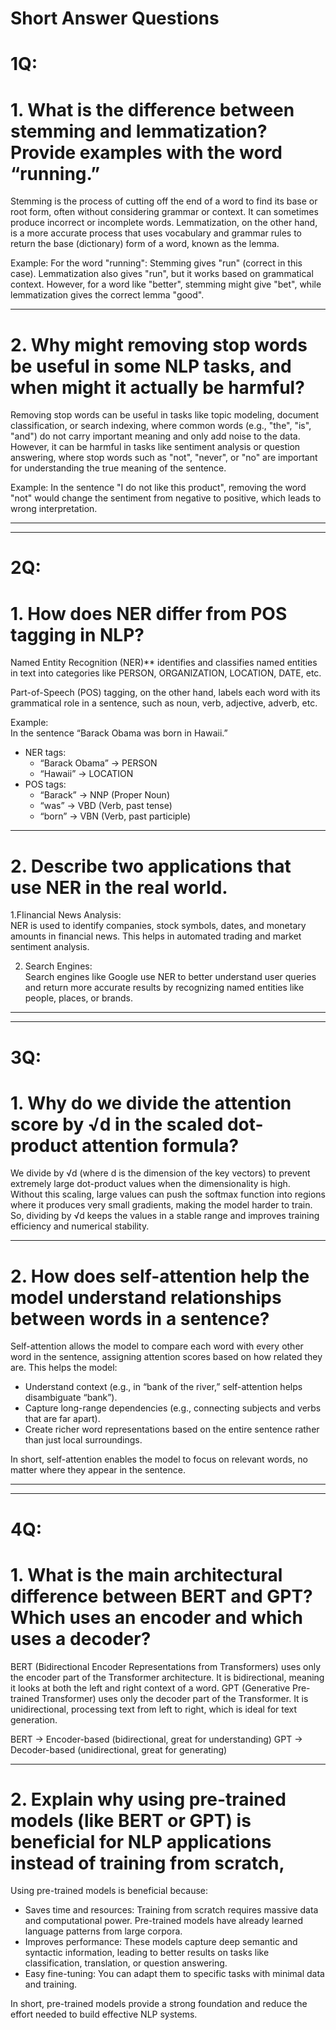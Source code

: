 # Short Answer Questions
# 1Q:

# 1.	What is the difference between stemming and lemmatization? Provide examples with the word “running.”
   
Stemming is the process of cutting off the end of a word to find its base or root form, often without considering grammar or context. It can sometimes produce incorrect or incomplete words.
Lemmatization, on the other hand, is a more accurate process that uses vocabulary and grammar rules to return the base (dictionary) form of a word, known as the lemma.

Example:
For the word "running":
Stemming gives "run" (correct in this case).
Lemmatization also gives "run", but it works based on grammatical context.
However, for a word like "better", stemming might give "bet", while lemmatization gives the correct lemma "good".

---

# 2. Why might removing stop words be useful in some NLP tasks, and when might it actually be harmful?
   
Removing stop words can be useful in tasks like topic modeling, document classification, or search indexing, where common words (e.g., "the", "is", "and") do not carry important meaning and only add noise to the data.
However, it can be harmful in tasks like sentiment analysis or question answering, where stop words such as "not", "never", or "no" are important for understanding the true meaning of the sentence.

Example:
In the sentence "I do not like this product", removing the word "not" would change the sentiment from negative to positive, which leads to wrong interpretation.

---
---
# 2Q:

# 1. How does NER differ from POS tagging in NLP?

Named Entity Recognition (NER)** identifies and classifies named entities in text into categories like PERSON, ORGANIZATION, LOCATION, DATE, etc.

Part-of-Speech (POS) tagging, on the other hand, labels each word with its grammatical role in a sentence, such as noun, verb, adjective, adverb, etc.

Example:  
In the sentence “Barack Obama was born in Hawaii.”  
- NER tags:  
  - “Barack Obama” → PERSON  
  - “Hawaii” → LOCATION  
- POS tags:  
  - “Barack” → NNP (Proper Noun)  
  - “was” → VBD (Verb, past tense)  
  - “born” → VBN (Verb, past participle)

---

# 2. Describe two applications that use NER in the real world.

1.FIinancial News Analysis:  
NER is used to identify companies, stock symbols, dates, and monetary amounts in financial news. This helps in automated trading and market sentiment analysis.

2. Search Engines:  
Search engines like Google use NER to better understand user queries and return more accurate results by recognizing named entities like people, places, or brands.

---
---

# 3Q:

# 1. Why do we divide the attention score by √d in the scaled dot-product attention formula?

We divide by √d (where d is the dimension of the key vectors) to prevent extremely large dot-product values when the dimensionality is high.  
Without this scaling, large values can push the softmax function into regions where it produces very small gradients, making the model harder to train.  
So, dividing by √d keeps the values in a stable range and improves training efficiency and numerical stability.

---

# 2. How does self-attention help the model understand relationships between words in a sentence?

Self-attention allows the model to compare each word with every other word in the sentence, assigning attention scores based on how related they are.
This helps the model:
- Understand context (e.g., in “bank of the river,” self-attention helps disambiguate “bank”).
- Capture long-range dependencies (e.g., connecting subjects and verbs that are far apart).
- Create richer word representations based on the entire sentence rather than just local surroundings.

In short, self-attention enables the model to focus on relevant words, no matter where they appear in the sentence.

---
---

# 4Q:

# 1. What is the main architectural difference between BERT and GPT? Which uses an encoder and which uses a decoder?

BERT (Bidirectional Encoder Representations from Transformers) uses only the encoder part of the Transformer architecture. It is bidirectional, meaning it looks at both the left and right context of a word.
GPT (Generative Pre-trained Transformer) uses only the decoder part of the Transformer. It is unidirectional, processing text from left to right, which is ideal for text generation.

BERT → Encoder-based (bidirectional, great for understanding)
GPT → Decoder-based (unidirectional, great for generating)

---

# 2. Explain why using pre-trained models (like BERT or GPT) is beneficial for NLP applications instead of training from scratch,

Using pre-trained models is beneficial because:

- Saves time and resources: Training from scratch requires massive data and computational power. Pre-trained models have already learned language patterns from large corpora.
- Improves performance: These models capture deep semantic and syntactic information, leading to better results on tasks like classification, translation, or question answering.
- Easy fine-tuning: You can adapt them to specific tasks with minimal data and training.

In short, pre-trained models provide a strong foundation and reduce the effort needed to build effective NLP systems.



